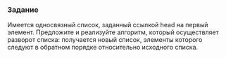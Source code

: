 ### Задание

Имеется односвязный список, заданный ссылкой head на первый элемент. Предложите и реализуйте алгоритм, который осуществляет разворот списка: получается новый список, элементы которого следуют в обратном порядке относительно исходного списка.
